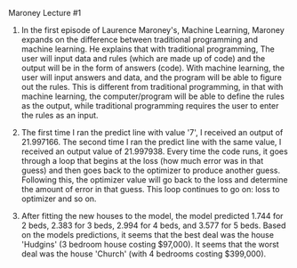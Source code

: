 Maroney Lecture #1

1) In the first episode of Laurence Maroney's, Machine Learning, Maroney expands on the difference between traditional programming and machine learning. He explains that with traditional programming, The user will input data and rules (which are made up of code) and the output will be in the form of answers (code). With machine learning, the user will input answers and data, and the program will be able to figure out the rules. This is different from traditional programming, in that with machine learning, the computer/program will be able to define the rules as the output, while traditional programming requires the user to enter the rules as an input. 

2) The first time I ran the predict line with value '7', I received an output of 21.997166. The second time I ran the predict line with the same value, I received an output value of 21.997938. Every time the code runs, it goes through a loop that begins at the loss (how much error was in that guess) and then goes back to the optimizer to produce another guess. Following this, the optimizer value will go back to the loss and determine the amount of error in that guess. This loop continues to go on: loss to optimizer and so on. 

3) After fitting the new houses to the model, the model predicted 1.744 for 2 beds, 2.383 for 3 beds, 2.994 for 4 beds, and 3.577 for 5 beds. Based on the models predictions, it seems that the best deal was the house 'Hudgins' (3 bedroom house costing $97,000). It seems that the worst deal was the house 'Church' (with 4 bedrooms costing $399,000).
